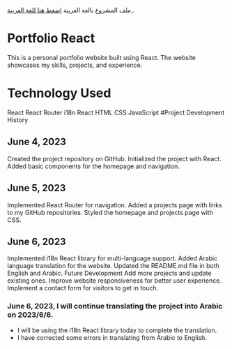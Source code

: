 ملف المشروع بالغة العربية [ اضغط هنا للغة العربية ](https://github.com/mohamed404eg/portfolioreact/blob/master/README-AR.md).

# Portfolio React

This is a personal portfolio website built using React. The website showcases my skills, projects, and experience.

# Technology Used

React
React Router
i18n React
HTML
CSS
JavaScript
#Project Development History

## June 4, 2023

Created the project repository on GitHub.
Initialized the project with React.
Added basic components for the homepage and navigation.

## June 5, 2023

Implemented React Router for navigation.
Added a projects page with links to my GitHub repositories.
Styled the homepage and projects page with CSS.

## June 6, 2023

Implemented i18n React library for multi-language support.
Added Arabic language translation for the website.
Updated the README.md file in both English and Arabic.
Future Development
Add more projects and update existing ones.
Improve website responsiveness for better user experience.
Implement a contact form for visitors to get in touch.

### June 6, 2023, I will continue translating the project into Arabic on 2023/6/6.

- I will be using the i18n React library today to complete the translation.
- I have corrected some errors in translating from Arabic to English.
